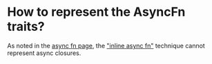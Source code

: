 # How to represent the AsyncFn traits?

As noted in the [async fn page](../portable_generic_code/function.md), the ["inline async fn"](../async_fn_everywhere/dyn_async_fn.md) technique cannot represent async closures.
